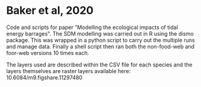 # Baker et al, 2020

Code and scripts for paper "Modelling the ecological impacts of tidal energy barrages". The SDM modelling was carried out in R using the dismo package. This was wrapped in a python script to carry out the multiple runs and manage data. Finally a shell script then ran both the non-food-web and foor-web versions 10 times each.

The layers used are described within the CSV file for each species and the layers themselves are raster layers available here: 10.6084/m9.figshare.11297480
